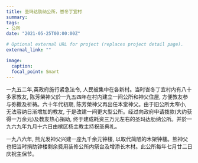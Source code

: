 ```yaml
---
title: 圣玛达肋纳公所，峇冬丁宜村
summary:
tags:
- 公所
date: "2021-05-25T00:00:00Z"

# Optional external URL for project (replaces project detail page).
external_link: ""

image:
  caption:
  focal_point: Smart
---
```

一九五二年,英政府施行紧急法令, 人民被集中在各新村。当时峇冬丁宜村内有八十多家教友, 陈芳榮神父於一九五四年在村内建立一间公所和神父住屋, 方便教友参与弥撒及祈祷。六十年代初期, 陈芳榮神父再出任本堂神父。由于旧公所太窄小, 无法容纳日渐增加的教友, 于是改建一间更大型公所。经过向政府申请拨款(大约获得一万余元)及教友热心捐助, 终于建成耗资三万元左右的圣玛达肋纳公所。并於一九六九年九月十六日由槟区杨主教主持祝圣典礼。

一九八六年, 熊光发神父兴建一座九千余元钟楼, 以取代简陋的木架钟楼。熊神父也把当时捐助钟楼剩余费用装修公所内祭台及增添长木材。此公所每年七月廿二日庆祝主保节。
